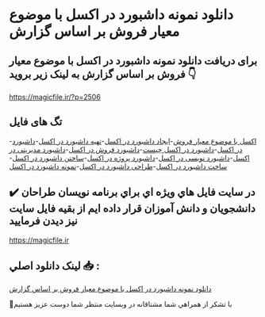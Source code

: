 # دانلود نمونه داشبورد در اکسل با موضوع معیار فروش بر اساس گزارش

## برای دریافت دانلود نمونه داشبورد در اکسل با موضوع معیار فروش بر اساس گزارش به لینک زیر بروید 👇

https://magicfile.ir/?p=2506

## تگ های فایل

-[اکسل با موضوع معیار فروش](https://magicfile.ir/product/%d9%86%d9%85%d9%88%d9%86%d9%87%d8%af%d8%a7%d8%b4%d8%a8%d9%88%d8%b1%d8%af-%d8%af%d8%b1-%d8%a7%da%a9%d8%b3%d9%84-%d8%a8%d8%a7-%d9%85%d9%88%d8%b6%d9%88%d8%b9-%d9%85%d8%b9%db%8c%d8%a7%d8%b1-%d9%81%d8%b1%d9%88%d8%b4/)-[ایجاد داشبورد در اکسل](https://magicfile.ir/product/%d9%86%d9%85%d9%88%d9%86%d9%87%d8%af%d8%a7%d8%b4%d8%a8%d9%88%d8%b1%d8%af-%d8%af%d8%b1-%d8%a7%da%a9%d8%b3%d9%84-%d8%a8%d8%a7-%d9%85%d9%88%d8%b6%d9%88%d8%b9-%d9%85%d8%b9%db%8c%d8%a7%d8%b1-%d9%81%d8%b1%d9%88%d8%b4/)-[تهیه داشبورد در اکسل](https://magicfile.ir/product/%d9%86%d9%85%d9%88%d9%86%d9%87%d8%af%d8%a7%d8%b4%d8%a8%d9%88%d8%b1%d8%af-%d8%af%d8%b1-%d8%a7%da%a9%d8%b3%d9%84-%d8%a8%d8%a7-%d9%85%d9%88%d8%b6%d9%88%d8%b9-%d9%85%d8%b9%db%8c%d8%a7%d8%b1-%d9%81%d8%b1%d9%88%d8%b4/)-[داشبورد در اکسل](https://magicfile.ir/product/%d9%86%d9%85%d9%88%d9%86%d9%87%d8%af%d8%a7%d8%b4%d8%a8%d9%88%d8%b1%d8%af-%d8%af%d8%b1-%d8%a7%da%a9%d8%b3%d9%84-%d8%a8%d8%a7-%d9%85%d9%88%d8%b6%d9%88%d8%b9-%d9%85%d8%b9%db%8c%d8%a7%d8%b1-%d9%81%d8%b1%d9%88%d8%b4/)-[داشبورد در اکسل چیست](https://magicfile.ir/product/%d9%86%d9%85%d9%88%d9%86%d9%87%d8%af%d8%a7%d8%b4%d8%a8%d9%88%d8%b1%d8%af-%d8%af%d8%b1-%d8%a7%da%a9%d8%b3%d9%84-%d8%a8%d8%a7-%d9%85%d9%88%d8%b6%d9%88%d8%b9-%d9%85%d8%b9%db%8c%d8%a7%d8%b1-%d9%81%d8%b1%d9%88%d8%b4/)-[داشبورد فروش در اکسل](https://magicfile.ir/product/%d9%86%d9%85%d9%88%d9%86%d9%87%d8%af%d8%a7%d8%b4%d8%a8%d9%88%d8%b1%d8%af-%d8%af%d8%b1-%d8%a7%da%a9%d8%b3%d9%84-%d8%a8%d8%a7-%d9%85%d9%88%d8%b6%d9%88%d8%b9-%d9%85%d8%b9%db%8c%d8%a7%d8%b1-%d9%81%d8%b1%d9%88%d8%b4/)-[داشبورد مدیریتی در اکسل](https://magicfile.ir/product/%d9%86%d9%85%d9%88%d9%86%d9%87%d8%af%d8%a7%d8%b4%d8%a8%d9%88%d8%b1%d8%af-%d8%af%d8%b1-%d8%a7%da%a9%d8%b3%d9%84-%d8%a8%d8%a7-%d9%85%d9%88%d8%b6%d9%88%d8%b9-%d9%85%d8%b9%db%8c%d8%a7%d8%b1-%d9%81%d8%b1%d9%88%d8%b4/)-[داشبورد نویسی در اکسل](https://magicfile.ir/product/%d9%86%d9%85%d9%88%d9%86%d9%87%d8%af%d8%a7%d8%b4%d8%a8%d9%88%d8%b1%d8%af-%d8%af%d8%b1-%d8%a7%da%a9%d8%b3%d9%84-%d8%a8%d8%a7-%d9%85%d9%88%d8%b6%d9%88%d8%b9-%d9%85%d8%b9%db%8c%d8%a7%d8%b1-%d9%81%d8%b1%d9%88%d8%b4/)-[داشبورد پروژه در اکسل](https://magicfile.ir/product/%d9%86%d9%85%d9%88%d9%86%d9%87%d8%af%d8%a7%d8%b4%d8%a8%d9%88%d8%b1%d8%af-%d8%af%d8%b1-%d8%a7%da%a9%d8%b3%d9%84-%d8%a8%d8%a7-%d9%85%d9%88%d8%b6%d9%88%d8%b9-%d9%85%d8%b9%db%8c%d8%a7%d8%b1-%d9%81%d8%b1%d9%88%d8%b4/)-[ساختن داشبورد در اکسل](https://magicfile.ir/product/%d9%86%d9%85%d9%88%d9%86%d9%87%d8%af%d8%a7%d8%b4%d8%a8%d9%88%d8%b1%d8%af-%d8%af%d8%b1-%d8%a7%da%a9%d8%b3%d9%84-%d8%a8%d8%a7-%d9%85%d9%88%d8%b6%d9%88%d8%b9-%d9%85%d8%b9%db%8c%d8%a7%d8%b1-%d9%81%d8%b1%d9%88%d8%b4/)-[ساخت داشبورد در اکسل](https://magicfile.ir/product/%d9%86%d9%85%d9%88%d9%86%d9%87%d8%af%d8%a7%d8%b4%d8%a8%d9%88%d8%b1%d8%af-%d8%af%d8%b1-%d8%a7%da%a9%d8%b3%d9%84-%d8%a8%d8%a7-%d9%85%d9%88%d8%b6%d9%88%d8%b9-%d9%85%d8%b9%db%8c%d8%a7%d8%b1-%d9%81%d8%b1%d9%88%d8%b4/)-[طراحی داشبورد در اکسل](https://magicfile.ir/product/%d9%86%d9%85%d9%88%d9%86%d9%87%d8%af%d8%a7%d8%b4%d8%a8%d9%88%d8%b1%d8%af-%d8%af%d8%b1-%d8%a7%da%a9%d8%b3%d9%84-%d8%a8%d8%a7-%d9%85%d9%88%d8%b6%d9%88%d8%b9-%d9%85%d8%b9%db%8c%d8%a7%d8%b1-%d9%81%d8%b1%d9%88%d8%b4/)-[نمونه داشبورد در اکسل](https://magicfile.ir/product/%d9%86%d9%85%d9%88%d9%86%d9%87%d8%af%d8%a7%d8%b4%d8%a8%d9%88%d8%b1%d8%af-%d8%af%d8%b1-%d8%a7%da%a9%d8%b3%d9%84-%d8%a8%d8%a7-%d9%85%d9%88%d8%b6%d9%88%d8%b9-%d9%85%d8%b9%db%8c%d8%a7%d8%b1-%d9%81%d8%b1%d9%88%d8%b4/)

## ✔️ در سايت فايل هاي ويژه اي براي برنامه نويسان طراحان دانشجويان و دانش آموزان قرار داده ايم از بقيه فايل سايت نيز ديدن فرماييد

https://magicfile.ir


## لينک دانلود اصلي 📥 :

[دانلود نمونه داشبورد در اکسل با موضوع معیار فروش بر اساس گزارش](https://magicfile.ir/product/%d9%86%d9%85%d9%88%d9%86%d9%87%d8%af%d8%a7%d8%b4%d8%a8%d9%88%d8%b1%d8%af-%d8%af%d8%b1-%d8%a7%da%a9%d8%b3%d9%84-%d8%a8%d8%a7-%d9%85%d9%88%d8%b6%d9%88%d8%b9-%d9%85%d8%b9%db%8c%d8%a7%d8%b1-%d9%81%d8%b1%d9%88%d8%b4/) 


🙏با تشکر از همراهي شما مشتاقانه در وبسایت منتظر شما دوست عزیز هستیم

